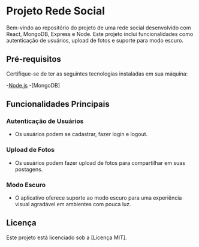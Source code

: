 # Projeto Rede Social

 Bem-vindo ao repositório do projeto de uma rede social desenvolvido com React, MongoDB, Express e Node. Este projeto inclui funcionalidades como autenticação de usuários, upload de fotos e suporte para modo escuro.

 ## Pré-requisitos

Certifique-se de ter as seguintes tecnologias instaladas em sua máquina:

-[Node.js](https://nodejs.org/en)
-[MongoDB]

## Funcionalidades Principais

### Autenticação de Usuários
- Os usuários podem se cadastrar, fazer login e logout.

### Upload de Fotos
- Os usuários podem fazer upload de fotos para compartilhar em suas postagens.

### Modo Escuro
- O aplicativo oferece suporte ao modo escuro para uma experiência visual agradável em ambientes com pouca luz.

## Licença

Este projeto está licenciado sob a [Licença MIT].
